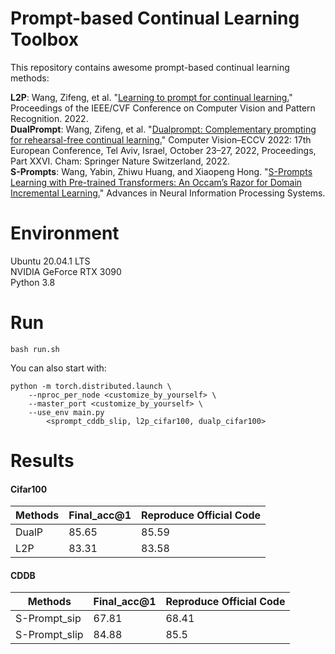 # Prompt-based Continual Learning Toolbox
This repository contains awesome prompt-based continual learning methods:

**L2P**: Wang, Zifeng, et al. "[Learning to prompt for continual learning.](https://arxiv.org/pdf/2112.08654.pdf)" Proceedings of the IEEE/CVF Conference on Computer Vision and Pattern Recognition. 2022.  
**DualPrompt**: Wang, Zifeng, et al. "[Dualprompt: Complementary prompting for rehearsal-free continual learning.](https://arxiv.org/pdf/2204.04799.pdf)" Computer Vision–ECCV 2022: 17th European Conference, Tel Aviv, Israel, October 23–27, 2022, Proceedings, Part XXVI. Cham: Springer Nature Switzerland, 2022.  
**S-Prompts**: Wang, Yabin, Zhiwu Huang, and Xiaopeng Hong. "[S-Prompts Learning with Pre-trained Transformers: An Occam’s Razor for Domain Incremental Learning.](https://openreview.net/pdf?id=ZVe_WeMold)" Advances in Neural Information Processing Systems.

# Environment
Ubuntu 20.04.1 LTS  
NVIDIA GeForce RTX 3090  
Python 3.8

# Run
```
bash run.sh
```
You can also start with:
```
python -m torch.distributed.launch \
    --nproc_per_node <customize_by_yourself> \
    --master_port <customize_by_yourself> \
    --use_env main.py 
        <sprompt_cddb_slip, l2p_cifar100, dualp_cifar100>
```
# Results
#### Cifar100
| Methods | Final_acc@1 | Reproduce Official Code |
| ------- | ----------- | ----------------------- |
| DualP   | 85.65       | 85.59                   |
| L2P     | 83.31       | 83.58                   |

#### CDDB
| Methods       | Final_acc@1 | Reproduce Official Code |
| -----         | ----------- | ----------------------- |
| S-Prompt_sip  | 67.81       | 68.41                   |
| S-Prompt_slip | 84.88       | 85.5                    |
  
